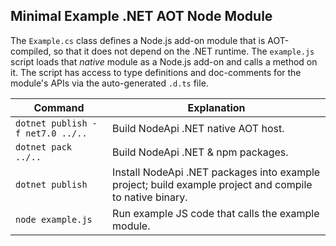 
## Minimal Example .NET AOT Node Module
The `Example.cs` class defines a Node.js add-on module that is AOT-compiled, so that it does not
depend on the .NET runtime. The `example.js` script loads that _native_ module as a Node.js add-on
and calls a method on it. The script has access to type definitions and doc-comments for the
module's APIs via the auto-generated `.d.ts` file.

| Command                          | Explanation
|----------------------------------|--------------------------------------------------
| `dotnet publish -f net7.0 ../..` | Build NodeApi .NET native AOT host.
| `dotnet pack ../..`              | Build NodeApi .NET & npm packages.
| `dotnet publish`                 | Install NodeApi .NET packages into example project; build example project and compile to native binary.
| `node example.js`                | Run example JS code that calls the example module.
